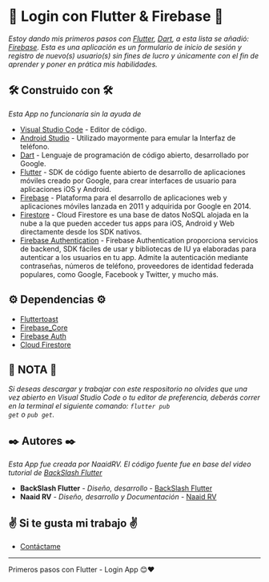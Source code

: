   # 📱 Login con Flutter & Firebase 📱
  _Estoy dando mis primeros pasos con [Flutter](https://flutter.dev/), [Dart](https://dart.dev/), a esta lista se añadió: [Firebase](https://firebase.google.com/?hl=es). Esta es una aplicación es un formulario de inicio de sesión y registro de nuevo(s) usuario(s) sin fines de lucro y únicamente con el fin de aprender y poner en prática mis habilidades._
  ## 🛠️ Construido con 🛠️

  _Esta App no funcionaría sin la ayuda de_

  * [Visual Studio Code](https://code.visualstudio.com/) - Editor de código.
  * [Android Studio](https://developer.android.com/studio/intro?hl=es-419) - Utilizado mayormente para emular la Interfaz de teléfono.
  * [Dart](https://dart.dev/) - Lenguaje de programación de código abierto, desarrollado por Google.
  * [Flutter](https://flutter.dev/) - SDK de código fuente abierto de desarrollo de aplicaciones móviles creado por Google, para crear interfaces de usuario para aplicaciones iOS y Android.
  * [Firebase](https://firebase.google.com/?hl=es) - Plataforma para el desarrollo de aplicaciones web y aplicaciones móviles lanzada en 2011 y adquirida por Google en 2014.
  * [Firestore](https://firebase.google.com/products/firestore?gclid=CjwKCAjw49qKBhAoEiwAHQVTo2xZ-oRBy9YJGV6BNZwdoy3uh2xJ_kPgselAkAUM_Omb7oUIHKrijRoCVvkQAvD_BwE&gclsrc=aw.ds) - Cloud Firestore es una base de datos NoSQL alojada en la nube a la que pueden acceder tus apps para iOS, Android y Web directamente desde los SDK nativos.
  * [Firebase Authentication](https://firebase.google.com/products/auth?gclid=CjwKCAjw49qKBhAoEiwAHQVTox5rrwCAj-nkuP3RKGhCOdWCFFZOEzA5D0mKdDrOjxmm-l9PgJvuHBoCer0QAvD_BwE&gclsrc=aw.ds) - Firebase Authentication proporciona servicios de backend, SDK fáciles de usar y bibliotecas de IU ya elaboradas para autenticar a los usuarios en tu app. Admite la autenticación mediante contraseñas, números de teléfono, proveedores de identidad federada populares, como Google, Facebook y Twitter, y mucho más.
  
  ## ⚙ Dependencias ⚙
  
  * [Fluttertoast](https://pub.dev/packages/fluttertoast/install)
  * [Firebase_Core](https://pub.dev/packages/firebase_core/install)
  * [Firebase Auth](https://pub.dev/packages/firebase_auth/install)
  * [Cloud Firestore](https://pub.dev/packages/cloud_firestore/install)
  
  ## 📍 NOTA 📍

_Si deseas descargar y trabajar con este respositorio no olvides que una vez abierto en Visual Studio Code o tu editor de preferencia, deberás correr en la terminal el siguiente comando:
<code>flutter pub get</code> o <code>pub get</code>._

  ## ✒️ Autores ✒️

  _Esta App fue creada por NaaidRV. El código fuente fue en base del video tutorial de [BackSlash Flutter](https://www.youtube.com/channel/UCknAgO0AdG61Yd1G7D1Arxg)_

  * **BackSlash Flutter** - *Diseño, desarrollo* - [BackSlash Flutter](https://www.youtube.com/channel/UCknAgO0AdG61Yd1G7D1Arxg)
  * **Naaid RV** - *Diseño, desarrollo y Documentación* - [Naaid RV](https://github.com/Naaidrv)

  ## ✌ Si te gusta mi trabajo ✌

  * [Contáctame](https://t.me/NaaidRV)

  ---
  Primeros pasos con Flutter - Login App 😊❤️
